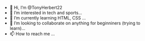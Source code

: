 - 👋 Hi, I’m @TonyHerbert22
- 👀 I’m interested in tech and sports...
- 🌱 I’m currently learning HTML, CSS ...
- 💞️ I’m looking to collaborate on anything for beginniners (trying to learn)...
- 📫 How to reach me ...

<!---
TonyHerbert22/TonyHerbert22 is a ✨ special ✨ repository because its `README.md` (this file) appears on your GitHub profile.
You can click the Preview link to take a look at your changes.
--->
